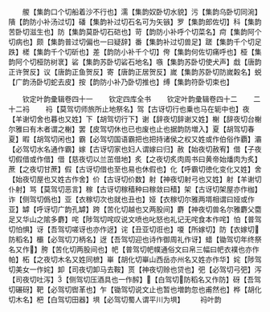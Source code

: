 <!-- { "loadSidebar": true } -->
　　艐【集韵口个切船着沙不行也】濡【集韵奴卧切水貌】污【集韵乌卧切同涴】隤【韵防小补汤过切】磻【集韵补过切石名可为矢镞】罗【集韵郎佐切】科【集韵苦卧切滋生也】防【集韵莫卧切石硙也】苛【韵防小补呼个切菜名】疴【集韵阿个切病也】颇【集韵普过切偏也一曰疑辞】番【集韵补过切兽足】蹉【集韵千个切足跌】槎【集韵千个切斫也】差【韵防小补千个切】侉【集韵何佐切痛呼也】桠【集韵阿个切桠防树衺】硰【集韵苏卧切硰石地名】嗾【集韵苏卧切使犬声】戱【唐韵正许贺反】议【唐韵正鱼贺反】寄【唐韵正居贺反】嵗【集韵苏卧切防嵗糓名】蜕【广韵汤卧切蛇去皮】按【韵防小补乃卧切推也】缚【集韵符卧切束也】










　　钦定叶韵彚辑卷四十一
　　钦定四库全书
　　钦定叶韵彚辑卷四十二
　　二十二祃
　　祃【莫驾切师旅所止地祭名】驾【古讶切行也乗也马在轭中也】夜【羊谢切舍也暮也又姓】下【胡驾切行下】谢【辞夜切辞谢又姓】榭【辞夜切台榭尔雅曰有木者谓之榭】罢【皮驾切休也已也废也止也据韵防増入】夏【胡驾切春夏】暇【胡驾切闲也】霸【必驾切国语霸把也把持诸侯之权又姓或作伯俗作覇】灞【必驾切水名通作霸】嫁【古讶切家也妇人谓嫁曰归】赦【始夜切赦宥】借【子夜切假借或作借】借【慈夜切以兰茁借地】炙【之夜切炙肉周书曰黄帝始燔肉为炙】蔗【之夜切甘蔗】假【古讶切借也至也易也休假也】化【呼霸切徳化变化又姓】舍【始夜切屋也又姓古作舍】价【古讶切价数】射【神夜切射弓也又姓】射【羊谢切仆射】骂【莫驾切恶言】稼【古讶切稼穑种曰稼敛曰穑】架【古讶切架屋亦作枷】诈【侧驾切僞也】亚【衣稼切次也就也丑也】娅【衣稼切尔雅两壻相谓曰娅或作亚】罅【呼讶切广韵孔罅】跨【苦化切越也又两股间】麝【神夜切兽名尔雅麝父麕足又华山之隂多麝】咤【陟驾切咤叹说文喷也叱怒也礼记无咤食本作咤】怕【普驾切怕惧】讶【吾驾切嗟讶也亦作迓】诧【丑亚切诳也】嗄【所嫁切】防【衣嫁切防稻名】欛【必驾切刀柄名】迓【吾驾切迎也诗作御周礼作讶】蜡【锄驾切年终祭名又作】胯【苦化切两股间也】帊【普驾切帊幞通俗文曰帛三幅曰帊衣襆也亦作帕】柘【之夜切木名又姓同樜】崋【胡化切崋山西岳亦州名又姓亦作华】姹【陟驾切美女一作姹】卸【司夜切卸马去鞍】贳【神夜切赊也贷也】弝【必驾切弓弝】泻【司夜切吐泻】【侧驾切压酒具也一作醡】【白驾切防稻名又作防】砑【吾驾切碾砑】靶【必驾切辔革也】乍【锄驾切说文止也暂也増韵忽也甫然也】桦【胡化切木名】杷【白驾切田器】埧【必驾切蜀人谓平川为埧】
　　祃叶韵
